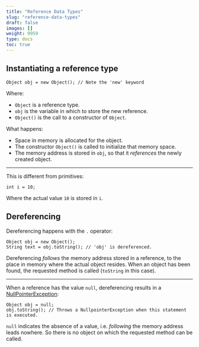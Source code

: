 ```yaml
---
title: "Reference Data Types"
slug: "reference-data-types"
draft: false
images: []
weight: 9959
type: docs
toc: true
---
```


## Instantiating a reference type
    Object obj = new Object(); // Note the 'new' keyword

Where:

 - `Object` is a reference type.
 - `obj` is the variable in which to store the new reference.
 - `Object()` is the call to a constructor of `Object`.

What happens:

 - Space in memory is allocated for the object.
 - The constructor ```Object()``` is called to initialize that memory space.
 - The memory address is stored in `obj`, so that it _references_ the newly created object.

---
This is different from primitives:

    int i = 10;
Where the actual value ```10``` is stored in `i`.

## Dereferencing
Dereferencing happens with the `.` operator:

    Object obj = new Object();
    String text = obj.toString(); // 'obj' is dereferenced.

Dereferencing _follows_ the memory address stored in a reference, to the place in memory where the actual object resides. When an object has been found, the requested method is called (`toString` in this case).

---
When a reference has the value `null`, dereferencing results in a [NullPointerException](https://www.wikiod.com/java):

    Object obj = null;
    obj.toString(); // Throws a NullpointerException when this statement is executed.

`null` indicates the absence of a value, i.e. _following_ the memory address leads nowhere. So there is no object on which the requested method can be called. 

